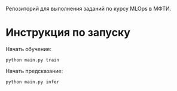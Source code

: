 Репозиторий для выполнения заданий по курсу MLOps в МФТИ.

# Инструкция по запуску
Начать обучение:
```
python main.py train
```
Начать предсказание:
```
python main.py infer
```
